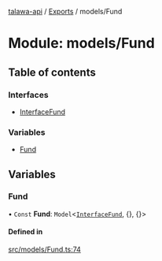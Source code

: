 [talawa-api](../README.md) / [Exports](../modules.md) / models/Fund

# Module: models/Fund

## Table of contents

### Interfaces

- [InterfaceFund](../interfaces/models_Fund.InterfaceFund.md)

### Variables

- [Fund](models_Fund.md#fund)

## Variables

### Fund

• `Const` **Fund**: `Model`\<[`InterfaceFund`](../interfaces/models_Fund.InterfaceFund.md), \{\}, \{\}\>

#### Defined in

[src/models/Fund.ts:74](https://github.com/PalisadoesFoundation/talawa-api/blob/3eeb2af/src/models/Fund.ts#L74)
